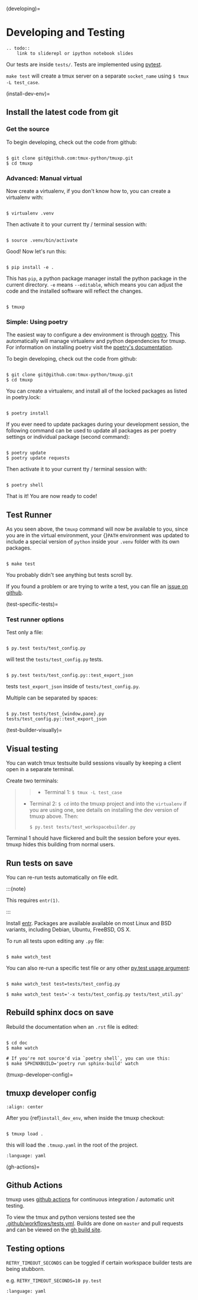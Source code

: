(developing)=

# Developing and Testing

```{eval-rst}
.. todo::
    link to sliderepl or ipython notebook slides
```

Our tests are inside `tests/`. Tests are implemented using
[pytest][pytest].

`make test` will create a tmux server on a separate `socket_name`
using `$ tmux -L test_case`.

[pytest]: http://pytest.org/

(install-dev-env)=

## Install the latest code from git

### Get the source

To begin developing, check out the code from github:

```console

$ git clone git@github.com:tmux-python/tmuxp.git
$ cd tmuxp

```

### Advanced: Manual virtual

Now create a virtualenv, if you don't know how to, you can create a
virtualenv with:

```console

$ virtualenv .venv

```

Then activate it to your current tty / terminal session with:

```console

$ source .venv/bin/activate

```

Good! Now let's run this:

```console

$ pip install -e .

```

This has `pip`, a python package manager install the python package
in the current directory. `-e` means `--editable`, which means you can
adjust the code and the installed software will reflect the changes.

```console

$ tmuxp

```

### Simple: Using poetry

The easiest way to configure a dev environment is through [poetry][poetry]. This
automatically will manage virtualenv and python dependencies for tmuxp.
For information on installing poetry visit the [poetry's documentation][poetry's documentation].

To begin developing, check out the code from github:

```console

$ git clone git@github.com:tmux-python/tmuxp.git
$ cd tmuxp

```

You can create a virtualenv, and install all of the locked
packages as listed in poetry.lock:

```console

$ poetry install

```

If you ever need to update packages during your development session, the
following command can be used to update all packages as per poetry settings or
individual package (second command):

```console

$ poetry update
$ poetry update requests

```

Then activate it to your current tty / terminal session with:

```console

$ poetry shell

```

That is it! You are now ready to code!

[poetry]: https://python-poetry.org/
[poetry's documentation]: https://python-poetry.org/docs/

## Test Runner

As you seen above, the `tmuxp` command will now be available to you,
since you are in the virtual environment, your {}`PATH` environment was
updated to include a special version of `python` inside your `.venv`
folder with its own packages.

```console

$ make test

```

You probably didn't see anything but tests scroll by.

If you found a problem or are trying to write a test, you can file an
[issue on github][issue on github].

(test-specific-tests)=

### Test runner options

Test only a file:

```console

$ py.test tests/test_config.py

```

will test the `tests/test_config.py` tests.

```console

$ py.test tests/test_config.py::test_export_json

```

tests `test_export_json` inside of `tests/test_config.py`.

Multiple can be separated by spaces:

```console

$ py.test tests/test_{window,pane}.py tests/test_config.py::test_export_json

```

(test-builder-visually)=

## Visual testing

You can watch tmux testsuite build sessions visually by keeping a client
open in a separate terminal.

Create two terminals:

> > - Terminal 1: `$ tmux -L test_case`
>
> - Terminal 2: `$ cd` into the tmuxp project and into the
>   `virtualenv` if you are using one, see details on installing the dev
>   version of tmuxp above. Then:
>
>   ```
>   $ py.test tests/test_workspacebuilder.py
>   ```

Terminal 1 should have flickered and built the session before your eyes.
tmuxp hides this building from normal users.

## Run tests on save

You can re-run tests automatically on file edit.

:::{note}

This requires `entr(1)`.

:::

Install [entr][entr]. Packages are available available on most Linux and BSD
variants, including Debian, Ubuntu, FreeBSD, OS X.

To run all tests upon editing any `.py` file:

```console

$ make watch_test

```

You can also re-run a specific test file or any other [py.test usage
argument][py.test usage argument]:

```console

$ make watch_test test=tests/test_config.py

$ make watch_test test='-x tests/test_config.py tests/test_util.py'

```

## Rebuild sphinx docs on save

Rebuild the documentation when an `.rst` file is edited:

```console

$ cd doc
$ make watch

# If you're not source'd via `poetry shell`, you can use this:
$ make SPHINXBUILD='poetry run sphinx-build' watch

```

(tmuxp-developer-config)=

## tmuxp developer config

```{image} _static/tmuxp-dev-screenshot.png
:align: center

```

After you {ref}`install_dev_env`, when inside the tmuxp checkout:

```console

$ tmuxp load .

```

this will load the `.tmuxp.yaml` in the root of the project.

```{literalinclude} ../.tmuxp.yaml
:language: yaml

```

(gh-actions)=

## Github Actions

tmuxp uses [github actions][github actions] for continuous integration / automatic unit
testing.

To view the tmux and python versions tested see the [.github/workflows/tests.yml][.github/workflows/tests.yml].
Builds are done on `master` and pull requests and can be viewed on
the [gh build site][gh build site].

## Testing options

`RETRY_TIMEOUT_SECONDS` can be toggled if certain workspace builder
tests are being stubborn.

e.g. `RETRY_TIMEOUT_SECONDS=10 py.test`

```{literalinclude} ../.github/workflows/tests.yml
:language: yaml

```

[py.test usage argument]: https://pytest.org/latest/usage.html
[entr]: http://entrproject.org/
[github actions]: https://github.com/features/actions
[gh build site]: https://github.com/tmux-python/tmuxp/actions?query=workflow%3Atests
[.github/workflows/tests.yml]: https://github.com/tmux-python/tmuxp/blob/master/.github/workflows/tests.yml
[issue on github]: https://github.com/tmux-python/tmuxp/issues
